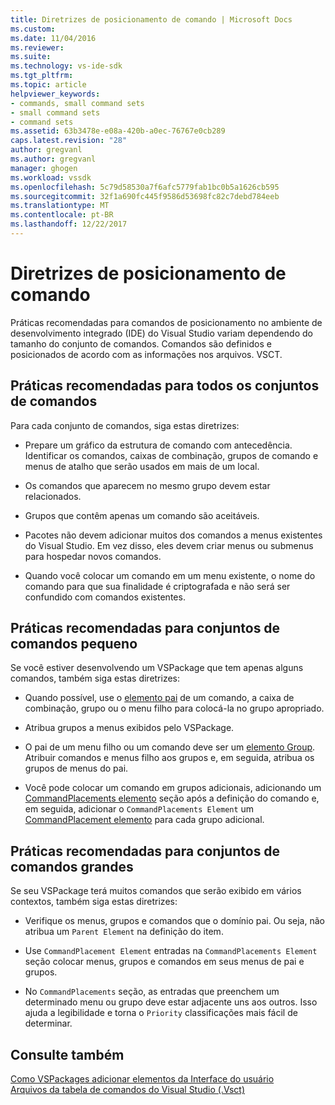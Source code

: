 ```yaml
---
title: Diretrizes de posicionamento de comando | Microsoft Docs
ms.custom: 
ms.date: 11/04/2016
ms.reviewer: 
ms.suite: 
ms.technology: vs-ide-sdk
ms.tgt_pltfrm: 
ms.topic: article
helpviewer_keywords:
- commands, small command sets
- small command sets
- command sets
ms.assetid: 63b3478e-e08a-420b-a0ec-76767e0cb289
caps.latest.revision: "28"
author: gregvanl
ms.author: gregvanl
manager: ghogen
ms.workload: vssdk
ms.openlocfilehash: 5c79d58530a7f6afc5779fab1bc0b5a1626cb595
ms.sourcegitcommit: 32f1a690fc445f9586d53698fc82c7debd784eeb
ms.translationtype: MT
ms.contentlocale: pt-BR
ms.lasthandoff: 12/22/2017
---
```

# <a name="command-placement-guidelines"></a>Diretrizes de posicionamento de comando
Práticas recomendadas para comandos de posicionamento no ambiente de desenvolvimento integrado (IDE) do Visual Studio variam dependendo do tamanho do conjunto de comandos. Comandos são definidos e posicionados de acordo com as informações nos arquivos. VSCT.  
  
## <a name="best-practices-for-all-command-sets"></a>Práticas recomendadas para todos os conjuntos de comandos  
 Para cada conjunto de comandos, siga estas diretrizes:  
  
-   Prepare um gráfico da estrutura de comando com antecedência. Identificar os comandos, caixas de combinação, grupos de comando e menus de atalho que serão usados em mais de um local.  
  
-   Os comandos que aparecem no mesmo grupo devem estar relacionados.  
  
-   Grupos que contêm apenas um comando são aceitáveis.  
  
-   Pacotes não devem adicionar muitos dos comandos a menus existentes do Visual Studio. Em vez disso, eles devem criar menus ou submenus para hospedar novos comandos.  
  
-   Quando você colocar um comando em um menu existente, o nome do comando para que sua finalidade é criptografada e não será ser confundido com comandos existentes.  
  
## <a name="best-practices-for-small-command-sets"></a>Práticas recomendadas para conjuntos de comandos pequeno  
 Se você estiver desenvolvendo um VSPackage que tem apenas alguns comandos, também siga estas diretrizes:  
  
-   Quando possível, use o [elemento pai](../../extensibility/parent-element.md) de um comando, a caixa de combinação, grupo ou o menu filho para colocá-la no grupo apropriado.  
  
-   Atribua grupos a menus exibidos pelo VSPackage.  
  
-   O pai de um menu filho ou um comando deve ser um [elemento Group](../../extensibility/group-element.md). Atribuir comandos e menus filho aos grupos e, em seguida, atribua os grupos de menus do pai.  
  
-   Você pode colocar um comando em grupos adicionais, adicionando um [CommandPlacements elemento](../../extensibility/commandplacements-element.md) seção após a definição do comando e, em seguida, adicionar o `CommandPlacements Element` um [CommandPlacement elemento](../../extensibility/commandplacement-element.md) para cada grupo adicional.  
  
## <a name="best-practices-for-large-command-sets"></a>Práticas recomendadas para conjuntos de comandos grandes  
 Se seu VSPackage terá muitos comandos que serão exibido em vários contextos, também siga estas diretrizes:  
  
-   Verifique os menus, grupos e comandos que o domínio pai. Ou seja, não atribua um `Parent Element` na definição do item.  
  
-   Use `CommandPlacement Element` entradas na `CommandPlacements Element` seção colocar menus, grupos e comandos em seus menus de pai e grupos.  
  
-   No `CommandPlacements` seção, as entradas que preenchem um determinado menu ou grupo deve estar adjacente uns aos outros. Isso ajuda a legibilidade e torna o `Priority` classificações mais fácil de determinar.  
  
## <a name="see-also"></a>Consulte também  
 [Como VSPackages adicionar elementos da Interface do usuário](../../extensibility/internals/how-vspackages-add-user-interface-elements.md)   
 [Arquivos da tabela de comandos do Visual Studio (.Vsct)](../../extensibility/internals/visual-studio-command-table-dot-vsct-files.md)